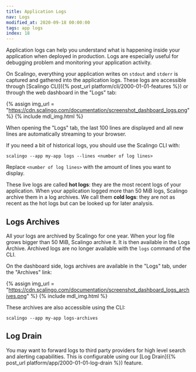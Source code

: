 ```yaml
---
title: Application Logs
nav: Logs
modified_at: 2020-09-18 00:00:00
tags: app logs
index: 18
---
```


Application logs can help you understand what is happening inside your application when deployed in production. Logs are especially useful for debugging problem and monitoring your application activity.

On Scalingo, everything your application writes on `stdout` and `stderr` is captured and gathered into the application logs. These logs are accessible through [Scalingo CLI]({% post_url platform/cli/2000-01-01-features %}) or through the web dashboard in the "Logs" tab:

{% assign img_url = "https://cdn.scalingo.com/documentation/screenshot_dashboard_logs.png" %}
{% include mdl_img.html %}

When opening the "Logs" tab, the last 100 lines are displayed and all new lines are automatically streaming to your browser.

If you need a bit of historical logs, you should use the Scalingo CLI with:

```shell
scalingo --app my-app logs --lines <number of log lines>
```

Replace `<number of log lines>` with the amount of lines you want to display.

These live logs are called **hot logs**: they are the most recent logs of your application. When your application logged more than 50 MiB logs, Scalingo archive them in a log archives. We call them **cold logs**: they are not as recent as the hot logs but can be looked up for later analysis.

## Logs Archives

All your logs are archived by Scalingo for one year. When your log file grows bigger than 50 MiB, Scalingo archive it. It is then available in the Logs Archive. Archived logs are no longer available with the `logs` command of the CLI.

On the dashboard side, logs archives are available in the "Logs" tab, under the "Archives" link:

{% assign img_url = "https://cdn.scalingo.com/documentation/screenshot_dashboard_logs_archives.png" %}
{% include mdl_img.html %}

These archives are also accessible using the CLI:

```
scalingo --app my-app logs-archives
```

## Log Drain

You may want to forward logs to third party providers for high level search and alerting capabilities. This is configurable using our [Log Drain]({% post_url platform/app/2000-01-01-log-drain %}) feature.
